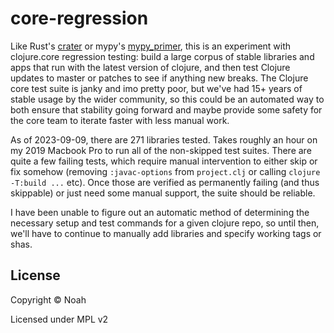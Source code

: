 # core-regression

Like Rust's [crater][crater] or mypy's [mypy_primer][mypy_primer], this is an
experiment with clojure.core regression testing: build a large corpus of stable
libraries and apps that run with the latest version of clojure, and then test
Clojure updates to master or patches to see if anything new breaks. The Clojure
core test suite is janky and imo pretty poor, but we've had 15+ years of stable
usage by the wider community, so this could be an automated way to both ensure
that stability going forward and maybe provide some safety for the core team to
iterate faster with less manual work.

[crater]: https://github.com/rust-lang/crater
[mypy_primer]: https://github.com/hauntsaninja/mypy_primer

As of 2023-09-09, there are 271 libraries tested. Takes roughly an hour on my
2019 Macbook Pro to run all of the non-skipped test suites. There are quite
a few failing tests, which require manual intervention to either skip or fix
somehow (removing `:javac-options` from `project.clj` or calling `clojure
-T:build ...` etc). Once those are verified as permanently failing (and thus
skippable) or just need some manual support, the suite should be reliable.

I have been unable to figure out an automatic method of determining the
necessary setup and test commands for a given clojure repo, so until then, we'll
have to continue to manually add libraries and specify working tags or shas.

## License

Copyright © Noah

Licensed under MPL v2
